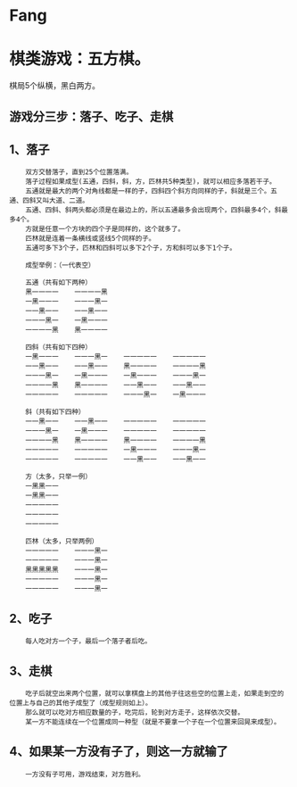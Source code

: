 # Fang
棋类游戏：五方棋。
=====
棋局5个纵横，黑白两方。
    
游戏分三步：落子、吃子、走棋
----

1、落子
----
        双方交替落子，直到25个位置落满。
        落子过程如果成型(五通，四斜，斜，方，匹林共5种类型)，就可以相应多落若干子。
        五通就是最大的两个对角线都是一样的子，四斜四个斜方向同样的子，斜就是三个。五通、四斜又叫大道、二道。
        五通、四斜、斜两头都必须是在最边上的，所以五通最多会出现两个，四斜最多4个，斜最多4个。
        方就是任意一个方块的四个子是同样的，这个就多了。
        匹林就是连着一条横线或竖线5个同样的子。
        五通可多下3个子，匹林和四斜可以多下2个子，方和斜可以多下1个子。
        
        成型举例：（一代表空）
    
        五通（共有如下两种）
        黑一一一一    一一一一黑
        一黑一一一    一一一黑一
        一一黑一一    一一黑一一
        一一一黑一    一黑一一一
        一一一一黑    黑一一一一

        四斜（共有如下四种）
        一黑一一一    一一一黑一    一一一一一    一一一一一
        一一黑一一    一一黑一一    黑一一一一    一一一一黑
        一一一黑一    一黑一一一    一黑一一一    一一一黑一
        一一一一黑    黑一一一一    一一黑一一    一一黑一一
        一一一一一    一一一一一    一一一黑一    一黑一一一

        斜（共有如下四种）
        一一黑一一    一一黑一一    一一一一一    一一一一一
        一一一黑一    一黑一一一    一一一一一    一一一一一
        一一一一黑    黑一一一一    黑一一一一    一一一一黑
        一一一一一    一一一一一    一黑一一一    一一一黑一
        一一一一一    一一一一一    一一黑一一    一一黑一一

        方（太多，只举一例）
        一黑黑一一
        一黑黑一一
        一一一一一
        一一一一一
        一一一一一

        匹林（太多，只举两例）
        一一一一一    一一一黑一
        一一一一一    一一一黑一
        黑黑黑黑黑    一一一黑一
        一一一一一    一一一黑一
        一一一一一    一一一黑一

2、吃子
---
        每人吃对方一个子，最后一个落子者后吃。


3、走棋
---
        吃子后就空出来两个位置，就可以拿棋盘上的其他子往这些空的位置上走，如果走到空的位置上与自己的其他子成型了（成型规则如上）。
        那么就可以吃对方相应数量的子，吃完后，轮到对方走子，这样依次交替。
        某一方不能连续在一个位置成同一种型（就是不要拿一个子在一个位置来回晃来成型）。


4、如果某一方没有子了，则这一方就输了 
---
        一方没有子可用，游戏结束，对方胜利。
